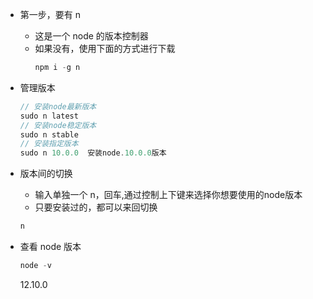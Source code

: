 - 第一步，要有 n
  - 这是一个 node 的版本控制器
  - 如果没有，使用下面的方式进行下载
    ```js
    npm i -g n
    ```

- 管理版本
  ```js
  // 安装node最新版本
  sudo n latest  
  // 安装node稳定版本     
  sudo n stable      
  // 安装指定版本
  sudo n 10.0.0  安装node.10.0.0版本
  ```

- 版本间的切换
  - 输入单独一个 n，回车,通过控制上下键来选择你想要使用的node版本
  - 只要安装过的，都可以来回切换
  ```js
  n
  ```


- 查看 node 版本
    ```js
    node -v
    ```


    12.10.0